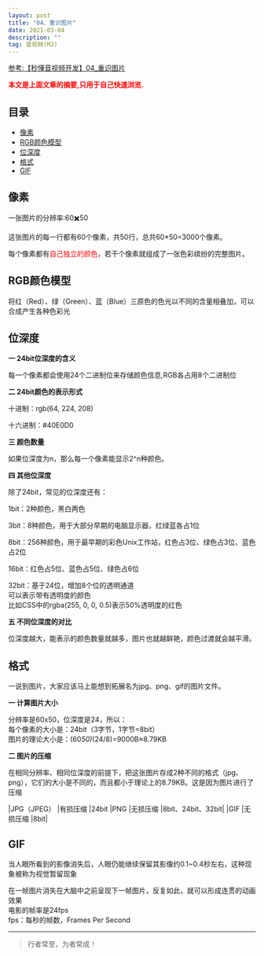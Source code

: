 ```yaml
---
layout: post
title: "04、重识图片"
date: 2021-03-04
description: ""
tag: 音视频(MJ)
---
```



[参考:【秒懂音视频开发】04_重识图片](https://www.cnblogs.com/mjios/p/14465178.html)

<span style="font-weight:bold;color:red;">本文是上面文章的摘要,只用于自己快速浏览.</span>


## 目录

* [像素](#content1)
* [RGB颜色模型](#content2)
* [位深度](#content3)
* [格式](#content4)
* [GIF](#content5)






<!-- ************************************************ -->
## <a id="content1"></a>像素

一张图片的分辨率:60✖️50

这张图片的每一行都有60个像素，共50行，总共60*50=3000个像素。

每个像素都有<span style="color:red">自己独立的颜色</span>，若干个像素就组成了一张色彩缤纷的完整图片。

<!-- ************************************************ -->
## <a id="content2"></a>RGB颜色模型

将红（Red）、绿（Green）、蓝（Blue）三原色的色光以不同的含量相叠加，可以合成产生各种色彩光



<!-- ************************************************ -->
## <a id="content3"></a>位深度

**一 24bit位深度的含义**

每一个像素都会使用24个二进制位来存储颜色信息,RGB各占用8个二进制位

**二 24bit颜色的表示形式**

十进制：rgb(64, 224, 208)

十六进制：#40E0D0

**三 颜色数量**

如果位深度为n，那么每一个像素能显示2^n种颜色。

**四 其他位深度**

除了24bit，常见的位深度还有：

1bit：2种颜色，黑白两色   
  
3bit：8种颜色，用于大部分早期的电脑显示器，红绿蓝各占1位  

8bit：256种颜色，用于最早期的彩色Unix工作站，红色占3位、绿色占3位、蓝色占2位 

16bit：红色占5位、蓝色占5位、绿色占6位    

32bit：基于24位，增加8个位的透明通道  
可以表示带有透明度的颜色      
比如CSS中的rgba(255, 0, 0, 0.5)表示50%透明度的红色      

**五 不同位深度的对比**

位深度越大，能表示的颜色数量就越多，图片也就越鲜艳，颜色过渡就会越平滑。



<!-- ************************************************ -->
## <a id="content4"></a>格式


一说到图片，大家应该马上能想到拓展名为jpg、png、gif的图片文件。

**一 计算图片大小**

分辨率是60x50，位深度是24，所以：    
每个像素的大小是：24bit（3字节，1字节=8bit）        
图片的理论大小是：(60*50)*(24/8)=9000B≈8.79KB    

**二 图片的压缩**

在相同分辨率、相同位深度的前提下，把这张图片存成2种不同的格式（jpg、png），它们的大小是不同的，而且都小于理论上的8.79KB。这是因为图片进行了压缩

|JPG（JPEG） |有损压缩	|24bit
|PNG	    |无损压缩	|8bit、24bit、32bit|
|GIF	    |无损压缩	|8bit|



<!-- ************************************************ -->
## <a id="content5"></a>GIF

当人眼所看到的影像消失后，人眼仍能继续保留其影像约0.1~0.4秒左右，这种现象被称为视觉暂留现象

在一帧图片消失在大脑中之前呈现下一帧图片，反复如此，就可以形成连贯的动画效果    
电影的帧率是24fps    
fps：每秒的帧数，Frames Per Second    


----------
>  行者常至，为者常成！


